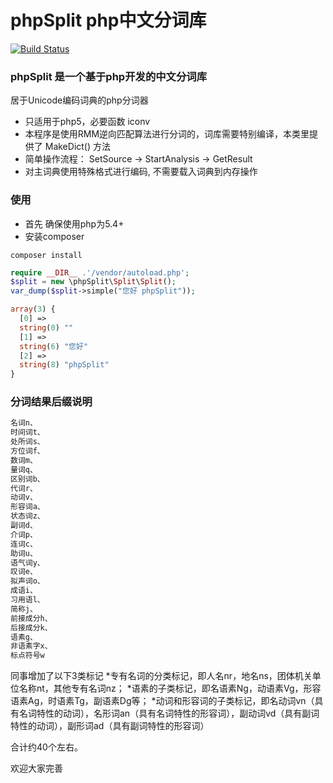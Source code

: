 phpSplit php中文分词库
============================
[![Build Status](https://travis-ci.org/Callwoola/php-split.svg?branch=develop)](https://travis-ci.org/Callwoola/php-split)


### phpSplit 是一个基于php开发的中文分词库

居于Unicode编码词典的php分词器
* 只适用于php5，必要函数 iconv
* 本程序是使用RMM逆向匹配算法进行分词的，词库需要特别编译，本类里提供了 MakeDict() 方法
* 简单操作流程： SetSource -> StartAnalysis -> GetResult
* 对主词典使用特殊格式进行编码, 不需要载入词典到内存操作


### 使用

* 首先 确保使用php为5.4+
* 安装composer

```
composer install
```

```php
require __DIR__ .'/vendor/autoload.php';
$split = new \phpSplit\Split\Split();
var_dump($split->simple("您好 phpSplit"));
```


```php
array(3) {
  [0] =>
  string(0) ""
  [1] =>
  string(6) "您好"
  [2] =>
  string(8) "phpSplit"
}

```


### 分词结果后缀说明
```php
名词n、
时间词t、
处所词s、
方位词f、
数词m、
量词q、
区别词b、
代词r、
动词v、
形容词a、
状态词z、
副词d、
介词p、
连词c、
助词u、
语气词y、
叹词e、
拟声词o、
成语i、
习用语l、
简称j、
前接成分h、
后接成分k、
语素g、
非语素字x、
标点符号w
```

同事增加了以下3类标记
*专有名词的分类标记，即人名nr，地名ns，团体机关单位名称nt，其他专有名词nz；
*语素的子类标记，即名语素Ng，动语素Vg，形容语素Ag，时语素Tg，副语素Dg等；
*动词和形容词的子类标记，即名动词vn（具有名词特性的动词），名形词an（具有名词特性的形容词），副动词vd（具有副词特性的动词），副形词ad（具有副词特性的形容词）

合计约40个左右。

欢迎大家完善

